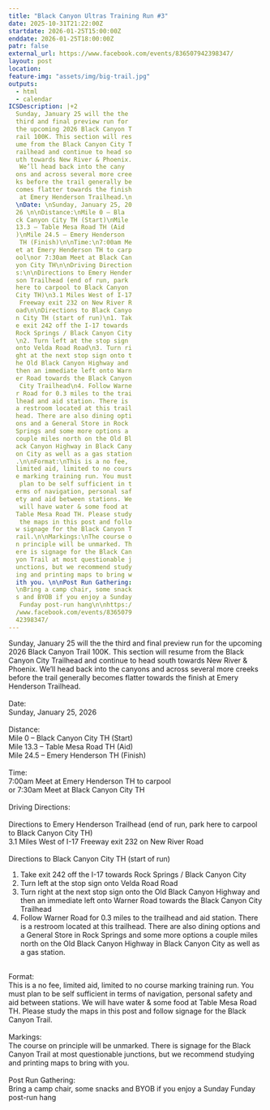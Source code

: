 ```yaml
---
title: "Black Canyon Ultras Training Run #3"
date: 2025-10-31T21:22:00Z
startdate: 2026-01-25T15:00:00Z
enddate: 2026-01-25T18:00:00Z
patr: false
external_url: https://www.facebook.com/events/836507942398347/
layout: post
location: 
feature-img: "assets/img/big-trail.jpg"
outputs:
  - html
  - calendar
ICSDescription: |+2
  Sunday, January 25 will the the   third and final preview run for   the upcoming 2026 Black Canyon T  rail 100K. This section will res  ume from the Black Canyon City T  railhead and continue to head so  uth towards New River & Phoenix.   We’ll head back into the cany  ons and across several more cree  ks before the trail generally be  comes flatter towards the finish   at Emery Henderson Trailhead.\n  \nDate: \nSunday, January 25, 20  26 \n\nDistance:\nMile 0 – Bla  ck Canyon City TH (Start)\nMile   13.3 – Table Mesa Road TH (Aid  )\nMile 24.5 – Emery Henderson   TH (Finish)\n\nTime:\n7:00am Me  et at Emery Henderson TH to carp  ool\nor 7:30am Meet at Black Can  yon City TH\n\nDriving Direction  s:\n\nDirections to Emery Hender  son Trailhead (end of run, park   here to carpool to Black Canyon   City TH)\n3.1 Miles West of I-17   Freeway exit 232 on New River R  oad\n\nDirections to Black Canyo  n City TH (start of run)\n1. Tak  e exit 242 off the I-17 towards   Rock Springs / Black Canyon City  \n2. Turn left at the stop sign   onto Velda Road Road\n3. Turn ri  ght at the next stop sign onto t  he Old Black Canyon Highway and   then an immediate left onto Warn  er Road towards the Black Canyon   City Trailhead\n4. Follow Warne  r Road for 0.3 miles to the trai  lhead and aid station. There is   a restroom located at this trail  head. There are also dining opti  ons and a General Store in Rock   Springs and some more options a   couple miles north on the Old Bl  ack Canyon Highway in Black Cany  on City as well as a gas station  .\n\nFormat:\nThis is a no fee,   limited aid, limited to no cours  e marking training run. You must   plan to be self sufficient in t  erms of navigation, personal saf  ety and aid between stations. We   will have water & some food at   Table Mesa Road TH. Please study   the maps in this post and follo  w signage for the Black Canyon T  rail.\n\nMarkings:\nThe course o  n principle will be unmarked. Th  ere is signage for the Black Can  yon Trail at most questionable j  unctions, but we recommend study  ing and printing maps to bring w  ith you. \n\nPost Run Gathering:  \nBring a camp chair, some snack  s and BYOB if you enjoy a Sunday   Funday post-run hang\n\nhttps:/  /www.facebook.com/events/8365079  42398347/
---
```


Sunday, January 25 will the the third and final preview run for the upcoming 2026 Black Canyon Trail 100K. This section will resume from the Black Canyon City Trailhead and continue to head south towards New River & Phoenix. We’ll head back into the canyons and across several more creeks before the trail generally becomes flatter towards the finish at Emery Henderson Trailhead.<br>
  <br>
  Date&#58; <br>
  Sunday, January 25, 2026 <br>
  <br>
  Distance&#58;<br>
  Mile 0 – Black Canyon City TH (Start)<br>
  Mile 13.3 – Table Mesa Road TH (Aid)<br>
  Mile 24.5 – Emery Henderson TH (Finish)<br>
  <br>
  Time&#58;<br>
  7&#58;00am Meet at Emery Henderson TH to carpool<br>
  or 7&#58;30am Meet at Black Canyon City TH<br>
  <br>
  Driving Directions&#58;<br>
  <br>
  Directions to Emery Henderson Trailhead (end of run, park here to carpool to Black Canyon City TH)<br>
  3.1 Miles West of I-17 Freeway exit 232 on New River Road<br>
  <br>
  Directions to Black Canyon City TH (start of run)<br>
  1. Take exit 242 off the I-17 towards Rock Springs / Black Canyon City<br>
  2. Turn left at the stop sign onto Velda Road Road<br>
  3. Turn right at the next stop sign onto the Old Black Canyon Highway and then an immediate left onto Warner Road towards the Black Canyon City Trailhead<br>
  4. Follow Warner Road for 0.3 miles to the trailhead and aid station. There is a restroom located at this trailhead. There are also dining options and a General Store in Rock Springs and some more options a couple miles north on the Old Black Canyon Highway in Black Canyon City as well as a gas station.<br>
  <br>
  Format&#58;<br>
  This is a no fee, limited aid, limited to no course marking training run. You must plan to be self sufficient in terms of navigation, personal safety and aid between stations. We will have water & some food at Table Mesa Road TH. Please study the maps in this post and follow signage for the Black Canyon Trail.<br>
  <br>
  Markings&#58;<br>
  The course on principle will be unmarked. There is signage for the Black Canyon Trail at most questionable junctions, but we recommend studying and printing maps to bring with you. <br>
  <br>
  Post Run Gathering&#58;<br>
  Bring a camp chair, some snacks and BYOB if you enjoy a Sunday Funday post-run hang<br>
  <br>
  
